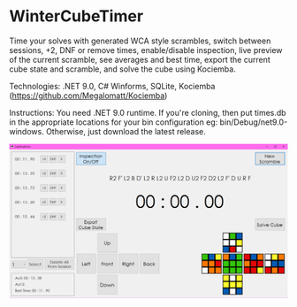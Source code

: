 # WinterCubeTimer

Time your solves with generated WCA style scrambles, switch between sessions, +2, DNF or remove times, enable/disable inspection, live preview of the current scramble, see averages and best time, export the current cube state and scramble, and solve the cube using Kociemba.

Technologies: .NET 9.0, C# Winforms, SQLite, Kociemba (https://github.com/Megalomatt/Kociemba)

Instructions: You need .NET 9.0 runtime. If you're cloning, then put times.db in the appropriate locations for your bin configuration eg: bin/Debug/net9.0-windows.
Otherwise, just download the latest release.

![](Manual-ENG-1.png)
